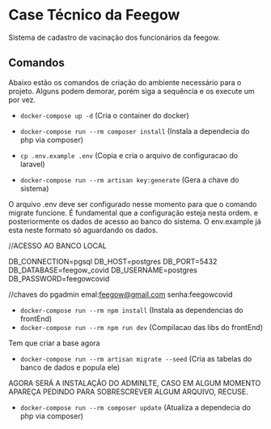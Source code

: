 # Case Técnico da Feegow

Sistema de cadastro de vacinação dos funcionários da feegow.

## Comandos

Abaixo estão os comandos de criação do ambiente necessário para o projeto. Alguns podem demorar, porém siga a sequência e os execute um por vez.

-   `docker-compose up -d` (Cria o container do docker)

-   `docker-compose run --rm composer install` (Instala a dependecia do php via composer)

-   `cp .env.example .env` (Copia e cria o arquivo de configuracao do laravel)

-   `docker-compose run --rm artisan key:generate` (Gera a chave do sistema)

O arquivo .env deve ser configurado nesse momento para que o comando migrate funcione.
É fundamental que a configuração esteja nesta ordem.
e posteriormente os dados de acesso ao banco do sistema. O env.example já esta neste formato só
aguardando os dados.

//ACESSO AO BANCO LOCAL

DB_CONNECTION=pgsql
DB_HOST=postgres
DB_PORT=5432
DB_DATABASE=feegow_covid
DB_USERNAME=postgres
DB_PASSWORD=feegowcovid

//chaves do pgadmin
emal:feegow@gmail.com
senha:feegowcovid

-   `docker-compose run --rm npm install` (Instala as dependencias do frontEnd)
-   `docker-compose run --rm npm run dev` (Compilacao das libs do frontEnd)

Tem que criar a base agora

-   `docker-compose run --rm artisan migrate --seed` (Cria as tabelas do banco de dados e popula ele)

AGORA SERÁ A INSTALAÇÃO DO ADMINLTE, CASO EM ALGUM MOMENTO APAREÇA PEDINDO PARA SOBRESCREVER
ALGUM ARQUIVO, RECUSE.

-   `docker-compose run --rm composer update` (Atualiza a dependecia do php via composer)
